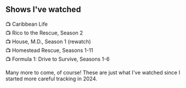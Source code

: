 ## Shows I've watched
📺 Caribbean Life<br>
📺 Rico to the Rescue, Season 2<br>
📺 House, M.D., Season 1 (rewatch)<br>
📺 Homestead Rescue, Seasons 1-11<br>
📺 Formula 1: Drive to Survive, Seasons 1-6<br>

Many more to come, of course! These are just what I've watched since I started more careful tracking in 2024.
